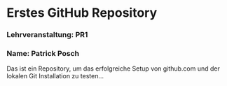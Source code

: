 # Erstes GitHub Repository
### Lehrveranstaltung: PR1
### Name: Patrick Posch
Das ist ein Repository, um das erfolgreiche Setup von github.com und der lokalen Git Installation zu testen...
